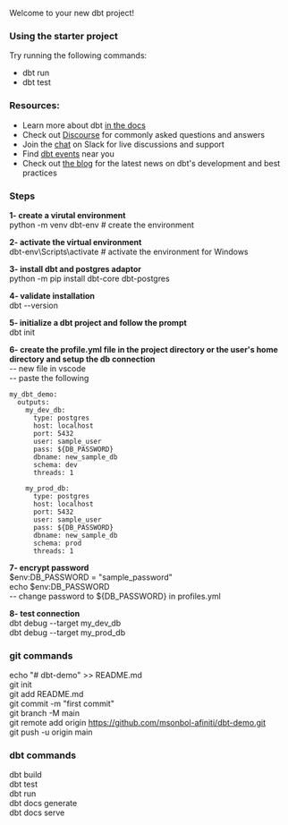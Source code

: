 Welcome to your new dbt project!  

### Using the starter project  

Try running the following commands:  
- dbt run  
- dbt test  
  
  
### Resources:  
- Learn more about dbt [in the docs](https://docs.getdbt.com/docs/introduction)  
- Check out [Discourse](https://discourse.getdbt.com/) for commonly asked questions and answers  
- Join the [chat](https://community.getdbt.com/) on Slack for live discussions and support  
- Find [dbt events](https://events.getdbt.com) near you  
- Check out [the blog](https://blog.getdbt.com/) for the latest news on dbt's development and best practices  
  

### Steps
**1- create a virutal environment**  
python -m venv dbt-env              # create the environment  

**2- activate the virtual environment**  
dbt-env\Scripts\activate            # activate the environment for Windows  

**3- install dbt and postgres adaptor**   
python -m pip install dbt-core dbt-postgres  

**4- validate installation**  
dbt --version  

**5- initialize a dbt project and follow the prompt**   
dbt init  

**6- create the profile.yml file in the project directory or the user's home directory and setup the db connection**   
-- new file in vscode  
-- paste the following  
```  
my_dbt_demo:  
  outputs:   
    my_dev_db:  
      type: postgres  
      host: localhost  
      port: 5432  
      user: sample_user  
      pass: ${DB_PASSWORD}  
      dbname: new_sample_db  
      schema: dev  
      threads: 1  
        
    my_prod_db:  
      type: postgres  
      host: localhost  
      port: 5432  
      user: sample_user  
      pass: ${DB_PASSWORD}  
      dbname: new_sample_db  
      schema: prod  
      threads: 1  
```  
  
**7- encrypt password**   
$env:DB_PASSWORD = "sample_password"  
echo $env:DB_PASSWORD  
-- change password to ${DB_PASSWORD} in profiles.yml  
  
**8- test connection**   
dbt debug --target my_dev_db  
dbt debug --target my_prod_db  
  
### git commands  
echo "# dbt-demo" >> README.md  
git init  
git add README.md  
git commit -m "first commit"  
git branch -M main  
git remote add origin https://github.com/msonbol-afiniti/dbt-demo.git  
git push -u origin main  
  

### dbt commands  
dbt build  
dbt test  
dbt run  
dbt docs generate  
dbt docs serve  
